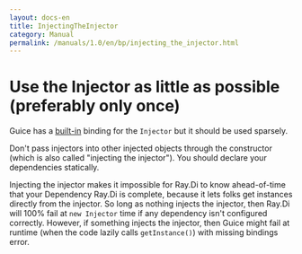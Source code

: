 ```yaml
---
layout: docs-en
title: InjectingTheInjector
category: Manual
permalink: /manuals/1.0/en/bp/injecting_the_injector.html
---
```

# Use the Injector as little as possible (preferably only once)

Guice has a [built-in](../built_in_bindings.html) binding for the `Injector` but it should be used sparsely.

Don't pass injectors into other injected objects through the constructor (which is also called "injecting the injector"). You should declare your dependencies statically.

Injecting the injector makes it impossible for Ray.Di to know ahead-of-time that your Dependency Ray.Di is complete, because it lets folks get instances directly from the injector. So long as nothing injects the injector, then Ray.Di will 100% fail at `new Injector` time if any dependency isn't configured correctly. However, if something injects the injector, then Guice might fail at runtime (when the code lazily calls `getInstance()`) with missing bindings error.
